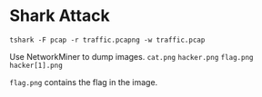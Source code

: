 # Shark Attack

`tshark -F pcap -r traffic.pcapng -w traffic.pcap`

Use NetworkMiner to dump images.
`cat.png`
`hacker.png`
`flag.png`
`hacker[1].png`

`flag.png` contains the flag in the image.
